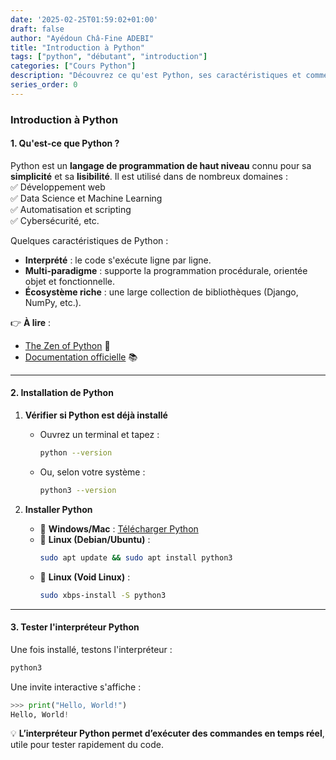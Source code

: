 ```yaml
---
date: '2025-02-25T01:59:02+01:00'
draft: false
author: "Ayédoun Châ-Fine ADEBI"
title: "Introduction à Python"
tags: ["python", "débutant", "introduction"]
categories: ["Cours Python"]
description: "Découvrez ce qu'est Python, ses caractéristiques et comment l'installer."
series_order: 0
---
```


### **Introduction à Python**  

#### **1. Qu'est-ce que Python ?**  
Python est un **langage de programmation de haut niveau** connu pour sa **simplicité** et sa **lisibilité**. Il est utilisé dans de nombreux domaines :  
✅ Développement web  
✅ Data Science et Machine Learning  
✅ Automatisation et scripting  
✅ Cybersécurité, etc.  

Quelques caractéristiques de Python :  
- **Interprété** : le code s'exécute ligne par ligne.  
- **Multi-paradigme** : supporte la programmation procédurale, orientée objet et fonctionnelle.  
- **Écosystème riche** : une large collection de bibliothèques (Django, NumPy, etc.).  

👉 **À lire** :  
- [The Zen of Python](https://peps.python.org/pep-0020/) 📜  
- [Documentation officielle](https://docs.python.org/3/tutorial/index.html) 📚  

---

#### **2. Installation de Python**  
1. **Vérifier si Python est déjà installé**  
   - Ouvrez un terminal et tapez :  
     ```sh
     python --version
     ```  
   - Ou, selon votre système :  
     ```sh
     python3 --version
     ```  

2. **Installer Python**  
   - 📌 **Windows/Mac** : [Télécharger Python](https://www.python.org/downloads/)  
   - 📌 **Linux (Debian/Ubuntu)** :  
     ```sh
     sudo apt update && sudo apt install python3
     ```  
   - 📌 **Linux (Void Linux)** :  
     ```sh
     sudo xbps-install -S python3
     ```  

---

#### **3. Tester l'interpréteur Python**  
Une fois installé, testons l'interpréteur :  
```sh
python3
```  
Une invite interactive s'affiche :  
```python
>>> print("Hello, World!")
Hello, World!
```  

💡 **L’interpréteur Python permet d’exécuter des commandes en temps réel**, utile pour tester rapidement du code.